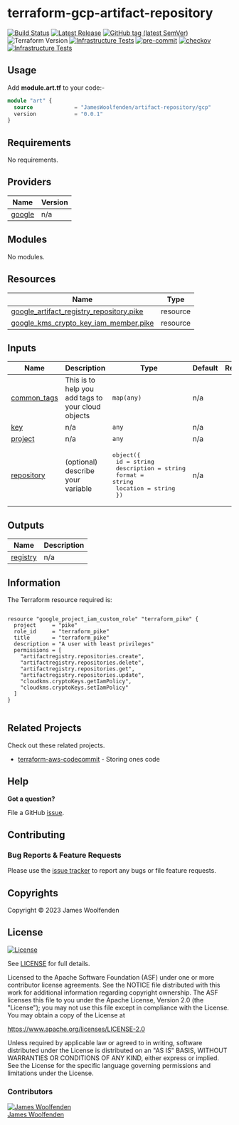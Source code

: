 # terraform-gcp-artifact-repository

[![Build Status](https://github.com/JamesWoolfenden/terraform-gcp-artifact-repository/workflows/Verify/badge.svg?branch=main)](https://github.com/JamesWoolfenden/terraform-gcp-artifact-repository)
[![Latest Release](https://img.shields.io/github/release/JamesWoolfenden/terraform-gcp-artifact-repository.svg)](https://github.com/JamesWoolfenden/terraform-gcp-artifact-repository/releases/latest)
[![GitHub tag (latest SemVer)](https://img.shields.io/github/tag/JamesWoolfenden/terraform-gcp-artifact-repository.svg?label=latest)](https://github.com/JamesWoolfenden/terraform-gcp-artifact-repository/releases/latest)
![Terraform Version](https://img.shields.io/badge/tf-%3E%3D0.14.0-blue.svg)
[![Infrastructure Tests](https://www.bridgecrew.cloud/badges/github/JamesWoolfenden/terraform-gcp-artifact-repository/cis_aws)](https://www.bridgecrew.cloud/link/badge?vcs=github&fullRepo=JamesWoolfenden%2Fterraform-gcp-artifact-repository&benchmark=CIS+AWS+V1.2)
[![pre-commit](https://img.shields.io/badge/pre--commit-enabled-brightgreen?logo=pre-commit&logoColor=white)](https://github.com/pre-commit/pre-commit)
[![checkov](https://img.shields.io/badge/checkov-verified-brightgreen)](https://www.checkov.io/)
[![Infrastructure Tests](https://www.bridgecrew.cloud/badges/github/jameswoolfenden/terraform-gcp-artifact-repository/general)](https://www.bridgecrew.cloud/link/badge?vcs=github&fullRepo=JamesWoolfenden%2Fterraform-gcp-artifact-repository&benchmark=INFRASTRUCTURE+SECURITY)

## Usage

Add **module.art.tf** to your code:-

```terraform
module "art" {
  source             = "JamesWoolfenden/artifact-repository/gcp"
  version            = "0.0.1"
}
```

<!-- BEGINNING OF PRE-COMMIT-TERRAFORM DOCS HOOK -->
## Requirements

No requirements.

## Providers

| Name | Version |
|------|---------|
| <a name="provider_google"></a> [google](#provider\_google) | n/a |

## Modules

No modules.

## Resources

| Name | Type |
|------|------|
| [google_artifact_registry_repository.pike](https://registry.terraform.io/providers/hashicorp/google/latest/docs/resources/artifact_registry_repository) | resource |
| [google_kms_crypto_key_iam_member.pike](https://registry.terraform.io/providers/hashicorp/google/latest/docs/resources/kms_crypto_key_iam_member) | resource |

## Inputs

| Name | Description | Type | Default | Required |
|------|-------------|------|---------|:--------:|
| <a name="input_common_tags"></a> [common\_tags](#input\_common\_tags) | This is to help you add tags to your cloud objects | `map(any)` | n/a | yes |
| <a name="input_key"></a> [key](#input\_key) | n/a | `any` | n/a | yes |
| <a name="input_project"></a> [project](#input\_project) | n/a | `any` | n/a | yes |
| <a name="input_repository"></a> [repository](#input\_repository) | (optional) describe your variable | <pre>object({<br>    id          = string<br>    description = string<br>    format      = string<br>    location    = string<br>  })</pre> | n/a | yes |

## Outputs

| Name | Description |
|------|-------------|
| <a name="output_registry"></a> [registry](#output\_registry) | n/a |
<!-- END OF PRE-COMMIT-TERRAFORM DOCS HOOK -->

## Information

<!-- BEGINNING OF PRE-COMMIT-PIKE DOCS HOOK -->
The Terraform resource required is:

```golang

resource "google_project_iam_custom_role" "terraform_pike" {
  project     = "pike"
  role_id     = "terraform_pike"
  title       = "terraform_pike"
  description = "A user with least privileges"
  permissions = [
    "artifactregistry.repositories.create",
    "artifactregistry.repositories.delete",
    "artifactregistry.repositories.get",
    "artifactregistry.repositories.update",
    "cloudkms.cryptoKeys.getIamPolicy",
    "cloudkms.cryptoKeys.setIamPolicy"
  ]
}


```
<!-- END OF PRE-COMMIT-PIKE DOCS HOOK -->

## Related Projects

Check out these related projects.

- [terraform-aws-codecommit](https://github.com/jameswoolfenden/terraform-aws-codebuild) - Storing ones code

## Help

**Got a question?**

File a GitHub [issue](https://github.com/jameswoolfenden/terraform-aws-bigquery/issues).

## Contributing

### Bug Reports & Feature Requests

Please use the [issue tracker](https://github.com/jameswoolfenden/terraform-aws-bigquery/issues) to report any bugs or file feature requests.

## Copyrights

Copyright © 2023 James Woolfenden

## License

[![License](https://img.shields.io/badge/License-Apache%202.0-blue.svg)](https://opensource.org/licenses/Apache-2.0)

See [LICENSE](LICENSE) for full details.

Licensed to the Apache Software Foundation (ASF) under one
or more contributor license agreements. See the NOTICE file
distributed with this work for additional information
regarding copyright ownership. The ASF licenses this file
to you under the Apache License, Version 2.0 (the
"License"); you may not use this file except in compliance
with the License. You may obtain a copy of the License at

<https://www.apache.org/licenses/LICENSE-2.0>

Unless required by applicable law or agreed to in writing,
software distributed under the License is distributed on an
"AS IS" BASIS, WITHOUT WARRANTIES OR CONDITIONS OF ANY
KIND, either express or implied. See the License for the
specific language governing permissions and limitations
under the License.

### Contributors

[![James Woolfenden][jameswoolfenden_avatar]][jameswoolfenden_homepage]<br/>[James Woolfenden][jameswoolfenden_homepage]

[jameswoolfenden_homepage]: https://github.com/jameswoolfenden
[jameswoolfenden_avatar]: https://github.com/jameswoolfenden.png?size=150
